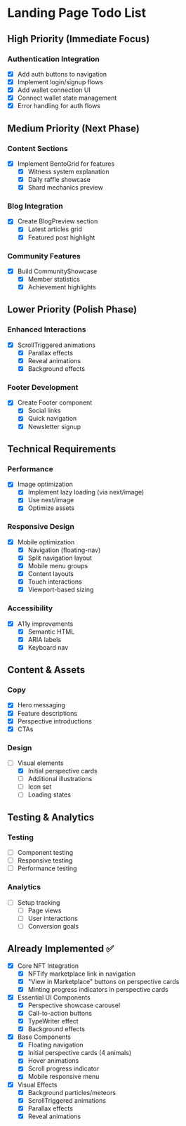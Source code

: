 # Landing Page Todo List

## High Priority (Immediate Focus)
### Authentication Integration
- [x] Add auth buttons to navigation
- [x] Implement login/signup flows
- [x] Add wallet connection UI
- [x] Connect wallet state management
- [x] Error handling for auth flows

## Medium Priority (Next Phase)
### Content Sections
- [x] Implement BentoGrid for features
  - [x] Witness system explanation
  - [x] Daily raffle showcase
  - [x] Shard mechanics preview

### Blog Integration
- [x] Create BlogPreview section
  - [x] Latest articles grid
  - [x] Featured post highlight

### Community Features
- [x] Build CommunityShowcase
  - [x] Member statistics
  - [x] Achievement highlights

## Lower Priority (Polish Phase)
### Enhanced Interactions
- [x] ScrollTriggered animations
  - [x] Parallax effects
  - [x] Reveal animations
  - [x] Background effects

### Footer Development
- [x] Create Footer component
  - [x] Social links
  - [x] Quick navigation
  - [x] Newsletter signup

## Technical Requirements
### Performance
- [x] Image optimization
  - [x] Implement lazy loading (via next/image)
  - [x] Use next/image
  - [x] Optimize assets

### Responsive Design
- [x] Mobile optimization
  - [x] Navigation (floating-nav)
  - [x] Split navigation layout
  - [x] Mobile menu groups
  - [x] Content layouts
  - [x] Touch interactions
  - [x] Viewport-based sizing

### Accessibility
- [x] A11y improvements
  - [x] Semantic HTML
  - [x] ARIA labels
  - [x] Keyboard nav

## Content & Assets
### Copy
- [x] Hero messaging
- [x] Feature descriptions
- [x] Perspective introductions
- [x] CTAs

### Design
- [ ] Visual elements
  - [x] Initial perspective cards
  - [ ] Additional illustrations
  - [ ] Icon set
  - [ ] Loading states

## Testing & Analytics
### Testing
- [ ] Component testing
- [ ] Responsive testing
- [ ] Performance testing

### Analytics
- [ ] Setup tracking
  - [ ] Page views
  - [ ] User interactions
  - [ ] Conversion goals

## Already Implemented ✅
- [x] Core NFT Integration
  - [x] NFTify marketplace link in navigation
  - [x] "View in Marketplace" buttons on perspective cards
  - [x] Minting progress indicators in perspective cards
- [x] Essential UI Components
  - [x] Perspective showcase carousel
  - [x] Call-to-action buttons
  - [x] TypeWriter effect
  - [x] Background effects
- [x] Base Components
  - [x] Floating navigation
  - [x] Initial perspective cards (4 animals)
  - [x] Hover animations
  - [x] Scroll progress indicator
  - [x] Mobile responsive menu
- [x] Visual Effects
  - [x] Background particles/meteors
  - [x] ScrollTriggered animations
  - [x] Parallax effects
  - [x] Reveal animations
